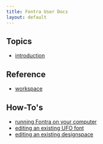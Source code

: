 ```yaml
---
title: Fontra User Docs
layout: default
---
```



Topics
------

- [introduction](introduction.md)


Reference
---------

- [workspace](workspace.md)


How-To's
--------

- [running Fontra on your computer](#)
- [editing an existing UFO font](#)
- [editing an existing designspace](#)
